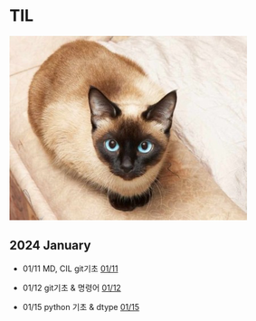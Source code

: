 # TIL

![cat](./asset/images/SiamCat.jpg)

## 2024 January

* 01/11 MD, CIL git기초 [01/11](./January/ssafy_01_11.md)

* 01/12 git기초 & 명령어 [01/12](./January/ssafy_01_12.md)

* 01/15 python 기초 & dtype [01/15](./January/ssafy_01_15.md)